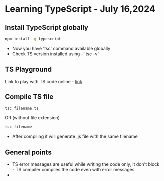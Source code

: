 # Learning TypeScript - July 16,2024

## Install TypeScript globally 

```bash
npm install -g typescript
```
- Now you have 'tsc' command available globally
- Check TS version installed using - 'tsc -v'

## TS Playground
Link to play with TS code online - [link](https://www.typescriptlang.org/play/)

## Compile TS file
```bash
tsc filename.ts
```
OR (without file extension)
```bash
tsc filename
```
- After compiling it will generate .js file with the same filename


## General points
- TS error messages are useful while writing the code only, it don't block - TS compiler compiles the code even with error messages
- 